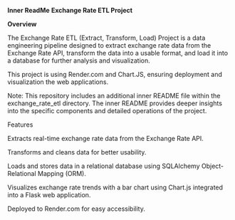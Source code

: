 

**Inner ReadMe**
**Exchange Rate ETL Project**

**Overview**

The Exchange Rate ETL (Extract, Transform, Load) Project is a data engineering pipeline designed to extract exchange rate data from the Exchange Rate API, transform the data into a usable format, and load it into a database for further analysis and visualization.

This project is using Render.com and Chart.JS, ensuring deployment and visualization the web applications.

Note: This repository includes an additional inner README file within the exchange_rate_etl directory. The inner README provides deeper insights into the specific components and detailed operations of the project.

Features

Extracts real-time exchange rate data from the Exchange Rate API.

Transforms and cleans data for better usability.

Loads and stores data in a relational database using SQLAlchemy Object-Relational Mapping (ORM).

Visualizes exchange rate trends with a bar chart using Chart.js integrated into a Flask web application.

Deployed to Render.com for easy accessibility.






















